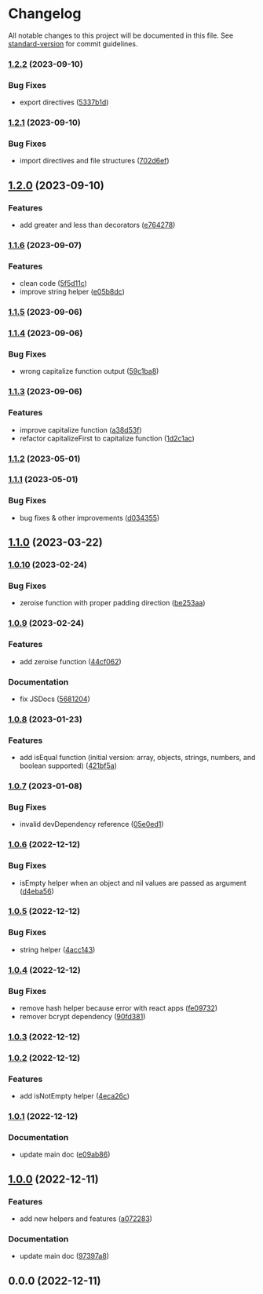 # Changelog

All notable changes to this project will be documented in this file. See [standard-version](https://github.com/conventional-changelog/standard-version) for commit guidelines.

### [1.2.2](https://github.com/ialopezg/CommonJS/compare/v1.2.1...v1.2.2) (2023-09-10)


### Bug Fixes

* export directives ([5337b1d](https://github.com/ialopezg/CommonJS/commits/5337b1dadbca5c34e4a21c56af6a6aa473ee501d))

### [1.2.1](https://github.com/ialopezg/CommonJS/compare/v1.2.0...v1.2.1) (2023-09-10)


### Bug Fixes

* import directives and file structures ([702d6ef](https://github.com/ialopezg/CommonJS/commits/702d6ef4d0c41cce4e93f9056bafad9793a38694))

## [1.2.0](https://github.com/ialopezg/CommonJS/compare/v1.1.6...v1.2.0) (2023-09-10)


### Features

* add greater and less than decorators ([e764278](https://github.com/ialopezg/CommonJS/commits/e7642785d5cbc2da0e550399b3446fae28e9bcca))

### [1.1.6](https://github.com/ialopezg/CommonJS/compare/v1.1.5...v1.1.6) (2023-09-07)


### Features

* clean code ([5f5d11c](https://github.com/ialopezg/CommonJS/commits/5f5d11ca3f182fc5558fb1d0cfc92171f1be537a))
* improve string helper ([e05b8dc](https://github.com/ialopezg/CommonJS/commits/e05b8dc2245f9e1033fda97e4c0506b46a38f62e))

### [1.1.5](https://github.com/ialopezg/CommonJS/compare/v1.1.4...v1.1.5) (2023-09-06)

### [1.1.4](https://github.com/ialopezg/CommonJS/compare/v1.1.3...v1.1.4) (2023-09-06)


### Bug Fixes

* wrong capitalize function output ([59c1ba8](https://github.com/ialopezg/CommonJS/commits/59c1ba867dd90c107406986ef25626c69d121574))

### [1.1.3](https://github.com/ialopezg/CommonJS/compare/v1.1.2...v1.1.3) (2023-09-06)


### Features

* improve capitalize function ([a38d53f](https://github.com/ialopezg/CommonJS/commits/a38d53fba548c3f47b6efb0514283a6524437619))
* refactor capitalizeFirst to capitalize function ([1d2c1ac](https://github.com/ialopezg/CommonJS/commits/1d2c1acb9e8a015f0c1d726a7640194d2c09bed8))

### [1.1.2](https://github.com/ialopezg/CommonJS/compare/v1.1.1...v1.1.2) (2023-05-01)

### [1.1.1](https://github.com/ialopezg/CommonJS/compare/v1.1.0...v1.1.1) (2023-05-01)


### Bug Fixes

* bug fixes & other improvements ([d034355](https://github.com/ialopezg/CommonJS/commits/d0343554e0d4c746d3c264072aab20b61d1181a3))

## [1.1.0](https://github.com/ialopezg/CommonJS/compare/v1.0.10...v1.1.0) (2023-03-22)

### [1.0.10](https://github.com/ialopezg/CommonJS/compare/v1.0.9...v1.0.10) (2023-02-24)


### Bug Fixes

* zeroise function with proper padding direction ([be253aa](https://github.com/ialopezg/CommonJS/commits/be253aab24ede16c60d6a2a86dd342757c83e0f2))

### [1.0.9](https://github.com/ialopezg/CommonJS/compare/v1.0.8...v1.0.9) (2023-02-24)


### Features

* add zeroise function ([44cf062](https://github.com/ialopezg/CommonJS/commits/44cf062b28daaaf37511abba0f4e1b564fb114e1))


### Documentation

* fix JSDocs ([5681204](https://github.com/ialopezg/CommonJS/commits/5681204b95d3a4babec1d5ce26447924a44164f8))

### [1.0.8](https://github.com/ialopezg/CommonJS/compare/v1.0.7...v1.0.8) (2023-01-23)


### Features

* add isEqual function (initial version: array, objects, strings, numbers, and boolean supported) ([421bf5a](https://github.com/ialopezg/CommonJS/commits/421bf5a6998c94e2f3c37ed1a3e9fd1d8f6478bc))

### [1.0.7](https://github.com/ialopezg/CommonJS/compare/v1.0.6...v1.0.7) (2023-01-08)


### Bug Fixes

* invalid devDependency reference ([05e0ed1](https://github.com/ialopezg/CommonJS/commits/05e0ed13899a5af9a17942de25eff18d05641aaa))

### [1.0.6](https://github.com/ialopezg/CommonJS/compare/v1.0.5...v1.0.6) (2022-12-12)


### Bug Fixes

* isEmpty helper when an object and nil values are passed as argument ([d4eba56](https://github.com/ialopezg/CommonJS/commits/d4eba566b0c9e834fed88c75f3af4d8182187a9d))

### [1.0.5](https://github.com/ialopezg/CommonJS/compare/v1.0.4...v1.0.5) (2022-12-12)


### Bug Fixes

* string helper ([4acc143](https://github.com/ialopezg/CommonJS/commits/4acc14388c740c82397eef70a8466da7932020a7))

### [1.0.4](https://github.com/ialopezg/CommonJS/compare/v1.0.3...v1.0.4) (2022-12-12)


### Bug Fixes

* remove hash helper because error with react apps ([fe09732](https://github.com/ialopezg/CommonJS/commits/fe0973255d292d046f71a63cb7007f319d09ee6b))
* remover bcrypt dependency ([90fd381](https://github.com/ialopezg/CommonJS/commits/90fd38138bb0a2ba6e3156648c0631a3a0277743))

### [1.0.3](https://github.com/ialopezg/CommonJS/compare/v1.0.2...v1.0.3) (2022-12-12)

### [1.0.2](https://github.com/ialopezg/CommonJS/compare/v1.0.1...v1.0.2) (2022-12-12)


### Features

* add isNotEmpty helper ([4eca26c](https://github.com/ialopezg/CommonJS/commits/4eca26c221fc47cb5e3b4f1dcdeb68c1ef9bc6e9))

### [1.0.1](https://github.com/ialopezg/CommonJS/compare/v1.0.0...v1.0.1) (2022-12-12)


### Documentation

* update main doc ([e09ab86](https://github.com/ialopezg/CommonJS/commits/e09ab86222bd3fb3a5294ddf91767a0587cecaaa))

## [1.0.0](https://github.com/ialopezg/CommonJS/compare/v0.0.0...v1.0.0) (2022-12-11)


### Features

* add new helpers and features ([a072283](https://github.com/ialopezg/CommonJS/commits/a0722832726a9afc4fa3fa62f177d79680834f9b))


### Documentation

* update main doc ([97397a8](https://github.com/ialopezg/CommonJS/commits/97397a84692007bd94a91765d063f786fc287371))

## 0.0.0 (2022-12-11)
